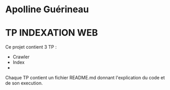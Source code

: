 # Apolline Guérineau
# TP INDEXATION WEB
Ce projet contient 3 TP : 
* Crawler
* Index
* 

Chaque TP contient un fichier README.md donnant l'explication du code et de son execution.
